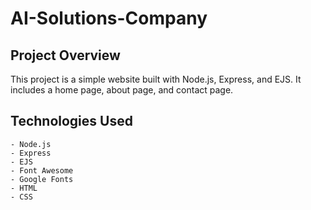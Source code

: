 # AI-Solutions-Company

## Project Overview

This project is a simple website built with Node.js, Express, and EJS. It includes a home page, about page, and contact page.

## Technologies Used

    - Node.js
    - Express
    - EJS
    - Font Awesome
    - Google Fonts
    - HTML
    - CSS